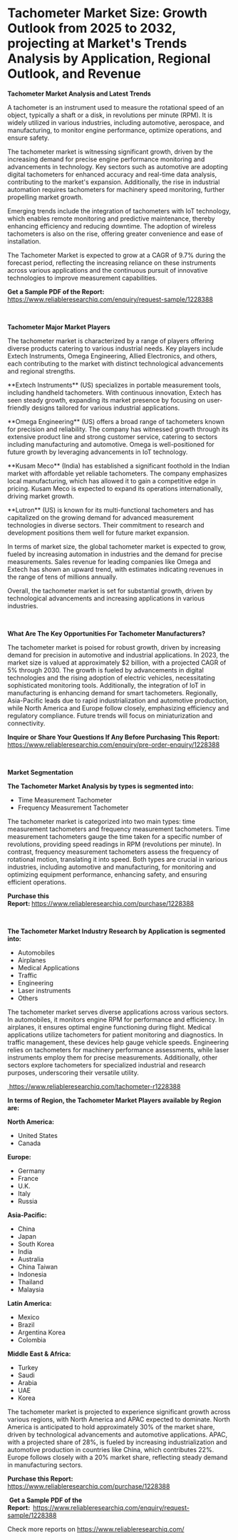 <p><h1>Tachometer Market Size: Growth Outlook from 2025 to 2032, projecting at Market's Trends Analysis by Application, Regional Outlook, and Revenue</h1></p><p><strong>Tachometer Market Analysis and Latest Trends</strong></p>
<p><p>A tachometer is an instrument used to measure the rotational speed of an object, typically a shaft or a disk, in revolutions per minute (RPM). It is widely utilized in various industries, including automotive, aerospace, and manufacturing, to monitor engine performance, optimize operations, and ensure safety.</p><p>The tachometer market is witnessing significant growth, driven by the increasing demand for precise engine performance monitoring and advancements in technology. Key sectors such as automotive are adopting digital tachometers for enhanced accuracy and real-time data analysis, contributing to the market's expansion. Additionally, the rise in industrial automation requires tachometers for machinery speed monitoring, further propelling market growth.</p><p>Emerging trends include the integration of tachometers with IoT technology, which enables remote monitoring and predictive maintenance, thereby enhancing efficiency and reducing downtime. The adoption of wireless tachometers is also on the rise, offering greater convenience and ease of installation.</p><p>The Tachometer Market is expected to grow at a CAGR of 9.7% during the forecast period, reflecting the increasing reliance on these instruments across various applications and the continuous pursuit of innovative technologies to improve measurement capabilities.</p></p>
<p><strong>Get a Sample PDF of the Report:&nbsp;</strong> <a href="https://www.reliableresearchiq.com/enquiry/request-sample/1228388?utm_campaign=2886&utm_medium=2&utm_source=Github&utm_content=ia&utm_term=09042025&utm_id=tachometer">https://www.reliableresearchiq.com/enquiry/request-sample/1228388</a></p>
<p>&nbsp;</p>
<p><strong>Tachometer Major Market Players</strong></p>
<p><p>The tachometer market is characterized by a range of players offering diverse products catering to various industrial needs. Key players include Extech Instruments, Omega Engineering, Allied Electronics, and others, each contributing to the market with distinct technological advancements and regional strengths.</p><p>**Extech Instruments** (US) specializes in portable measurement tools, including handheld tachometers. With continuous innovation, Extech has seen steady growth, expanding its market presence by focusing on user-friendly designs tailored for various industrial applications. </p><p>**Omega Engineering** (US) offers a broad range of tachometers known for precision and reliability. The company has witnessed growth through its extensive product line and strong customer service, catering to sectors including manufacturing and automotive. Omega is well-positioned for future growth by leveraging advancements in IoT technology.</p><p>**Kusam Meco** (India) has established a significant foothold in the Indian market with affordable yet reliable tachometers. The company emphasizes local manufacturing, which has allowed it to gain a competitive edge in pricing. Kusam Meco is expected to expand its operations internationally, driving market growth.</p><p>**Lutron** (US) is known for its multi-functional tachometers and has capitalized on the growing demand for advanced measurement technologies in diverse sectors. Their commitment to research and development positions them well for future market expansion.</p><p>In terms of market size, the global tachometer market is expected to grow, fueled by increasing automation in industries and the demand for precise measurements. Sales revenue for leading companies like Omega and Extech has shown an upward trend, with estimates indicating revenues in the range of tens of millions annually.</p><p>Overall, the tachometer market is set for substantial growth, driven by technological advancements and increasing applications in various industries.</p></p>
<p>&nbsp;</p>
<p><strong>What Are The Key Opportunities For Tachometer Manufacturers?</strong></p>
<p><p>The tachometer market is poised for robust growth, driven by increasing demand for precision in automotive and industrial applications. In 2023, the market size is valued at approximately $2 billion, with a projected CAGR of 5% through 2030. The growth is fueled by advancements in digital technologies and the rising adoption of electric vehicles, necessitating sophisticated monitoring tools. Additionally, the integration of IoT in manufacturing is enhancing demand for smart tachometers. Regionally, Asia-Pacific leads due to rapid industrialization and automotive production, while North America and Europe follow closely, emphasizing efficiency and regulatory compliance. Future trends will focus on miniaturization and connectivity.</p></p>
<p><strong>Inquire or Share Your Questions If Any Before Purchasing This Report:</strong> <a href="https://www.reliableresearchiq.com/enquiry/pre-order-enquiry/1228388?utm_campaign=2886&utm_medium=2&utm_source=Github&utm_content=ia&utm_term=09042025&utm_id=tachometer">https://www.reliableresearchiq.com/enquiry/pre-order-enquiry/1228388</a></p>
<p>&nbsp;</p>
<p><strong>Market Segmentation</strong></p>
<p><strong>The Tachometer Market Analysis by types is segmented into:</strong></p>
<p><ul><li>Time Measurement Tachometer</li><li>Frequency Measurement Tachometer</li></ul></p>
<p><p>The tachometer market is categorized into two main types: time measurement tachometers and frequency measurement tachometers. Time measurement tachometers gauge the time taken for a specific number of revolutions, providing speed readings in RPM (revolutions per minute). In contrast, frequency measurement tachometers assess the frequency of rotational motion, translating it into speed. Both types are crucial in various industries, including automotive and manufacturing, for monitoring and optimizing equipment performance, enhancing safety, and ensuring efficient operations.</p></p>
<p><strong>Purchase this Report:&nbsp;</strong><a href="https://www.reliableresearchiq.com/purchase/1228388?utm_campaign=2886&utm_medium=2&utm_source=Github&utm_content=ia&utm_term=09042025&utm_id=tachometer">https://www.reliableresearchiq.com/purchase/1228388</a></p>
<p>&nbsp;</p>
<p><strong>The Tachometer Market Industry Research by Application is segmented into:</strong></p>
<p><ul><li>Automobiles</li><li>Airplanes</li><li>Medical Applications</li><li>Traffic</li><li>Engineering</li><li>Laser instruments</li><li>Others</li></ul></p>
<p><p>The tachometer market serves diverse applications across various sectors. In automobiles, it monitors engine RPM for performance and efficiency. In airplanes, it ensures optimal engine functioning during flight. Medical applications utilize tachometers for patient monitoring and diagnostics. In traffic management, these devices help gauge vehicle speeds. Engineering relies on tachometers for machinery performance assessments, while laser instruments employ them for precise measurements. Additionally, other sectors explore tachometers for specialized industrial and research purposes, underscoring their versatile utility.</p></p>
<p><a href="https://www.reliableresearchiq.com/tachometer-r1228388?utm_campaign=2886&utm_medium=2&utm_source=Github&utm_content=ia&utm_term=09042025&utm_id=tachometer">&nbsp;https://www.reliableresearchiq.com/tachometer-r1228388</a></p>
<p><strong>In terms of Region, the Tachometer Market Players available by Region are:</strong></p>
<p>
    <p> <strong> North America: </strong>
        <ul>
            <li>United States</li>
            <li>Canada</li>
        </ul>
        </p> 
    <p> <strong> Europe: </strong>
        <ul>
            <li>Germany</li>
            <li>France</li>
            <li>U.K.</li>
            <li>Italy</li>
            <li>Russia</li>
        </ul>
        </p> 
    <p> <strong> Asia-Pacific: </strong>
        <ul>
            <li>China</li>
            <li>Japan</li>
            <li>South Korea</li>
            <li>India</li>
            <li>Australia</li>
            <li>China Taiwan</li>
            <li>Indonesia</li>
            <li>Thailand</li>
            <li>Malaysia</li>
        </ul>
        </p> 
    <p> <strong> Latin America: </strong>
        <ul>
            <li>Mexico</li>
            <li>Brazil</li>
            <li>Argentina Korea</li>
            <li>Colombia</li>
        </ul>
        </p> 
    <p> <strong> Middle East & Africa: </strong>
        <ul>
            <li>Turkey</li>
            <li>Saudi</li>
            <li>Arabia</li>
            <li>UAE</li>
            <li>Korea</li>
        </ul>
    </p>
    </p>
<p><p>The tachometer market is projected to experience significant growth across various regions, with North America and APAC expected to dominate. North America is anticipated to hold approximately 30% of the market share, driven by technological advancements and automotive applications. APAC, with a projected share of 28%, is fueled by increasing industrialization and automotive production in countries like China, which contributes 22%. Europe follows closely with a 20% market share, reflecting steady demand in manufacturing sectors.</p></p>
<p><strong>Purchase this Report: </strong><a href="https://www.reliableresearchiq.com/purchase/1228388?utm_campaign=2886&utm_medium=2&utm_source=Github&utm_content=ia&utm_term=09042025&utm_id=tachometer">https://www.reliableresearchiq.com/purchase/1228388</a></p>
<p>&nbsp;<strong>Get a Sample PDF of the Report:&nbsp;&nbsp;</strong><a href="https://www.reliableresearchiq.com/enquiry/request-sample/1228388?utm_campaign=2886&utm_medium=2&utm_source=Github&utm_content=ia&utm_term=09042025&utm_id=tachometer">https://www.reliableresearchiq.com/enquiry/request-sample/1228388</a></p>
<p><strong></strong></p>
<p>Check more reports on <a href="https://www.reliableresearchiq.com/?utm_campaign=2886&utm_medium=2&utm_source=Github&utm_content=ia&utm_term=09042025&utm_id=tachometer">https://www.reliableresearchiq.com/</a></p>
